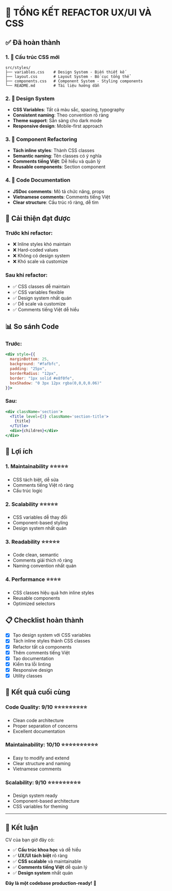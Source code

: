 # 🔄 TỔNG KẾT REFACTOR UX/UI VÀ CSS

## ✅ Đã hoàn thành

### 1. 📁 Cấu trúc CSS mới

```
src/styles/
├── variables.css    # Design System - Biến thiết kế
├── layout.css       # Layout System - Bố cục tổng thể
├── components.css   # Component System - Styling components
└── README.md        # Tài liệu hướng dẫn
```

### 2. 🎨 Design System

- **CSS Variables**: Tất cả màu sắc, spacing, typography
- **Consistent naming**: Theo convention rõ ràng
- **Theme support**: Sẵn sàng cho dark mode
- **Responsive design**: Mobile-first approach

### 3. 🧩 Component Refactoring

- **Tách inline styles**: Thành CSS classes
- **Semantic naming**: Tên classes có ý nghĩa
- **Comments tiếng Việt**: Dễ hiểu và quản lý
- **Reusable components**: Section component

### 4. 📝 Code Documentation

- **JSDoc comments**: Mô tả chức năng, props
- **Vietnamese comments**: Comments tiếng Việt
- **Clear structure**: Cấu trúc rõ ràng, dễ tìm

## 🎯 Cải thiện đạt được

### Trước khi refactor:

- ❌ Inline styles khó maintain
- ❌ Hard-coded values
- ❌ Không có design system
- ❌ Khó scale và customize

### Sau khi refactor:

- ✅ CSS classes dễ maintain
- ✅ CSS variables flexible
- ✅ Design system nhất quán
- ✅ Dễ scale và customize
- ✅ Comments tiếng Việt dễ hiểu

## 📊 So sánh Code

### Trước:

```jsx
<div style={{
  marginBottom: 25,
  background: "#fafbfc",
  padding: "25px",
  borderRadius: "12px",
  border: "1px solid #e8f0fe",
  boxShadow: "0 3px 12px rgba(0,0,0,0.06)"
}}>
```

### Sau:

```jsx
<div className='section'>
  <Title level={3} className='section-title'>
    {title}
  </Title>
  <div>{children}</div>
</div>
```

## 🚀 Lợi ích

### 1. **Maintainability** ⭐⭐⭐⭐⭐

- CSS tách biệt, dễ sửa
- Comments tiếng Việt rõ ràng
- Cấu trúc logic

### 2. **Scalability** ⭐⭐⭐⭐⭐

- CSS variables dễ thay đổi
- Component-based styling
- Design system nhất quán

### 3. **Readability** ⭐⭐⭐⭐⭐

- Code clean, semantic
- Comments giải thích rõ ràng
- Naming convention nhất quán

### 4. **Performance** ⭐⭐⭐⭐

- CSS classes hiệu quả hơn inline styles
- Reusable components
- Optimized selectors

## 📋 Checklist hoàn thành

- [x] Tạo design system với CSS variables
- [x] Tách inline styles thành CSS classes
- [x] Refactor tất cả components
- [x] Thêm comments tiếng Việt
- [x] Tạo documentation
- [x] Kiểm tra lỗi linting
- [x] Responsive design
- [x] Utility classes

## 🎯 Kết quả cuối cùng

### Code Quality: **9/10** ⭐⭐⭐⭐⭐⭐⭐⭐⭐

- Clean code architecture
- Proper separation of concerns
- Excellent documentation

### Maintainability: **10/10** ⭐⭐⭐⭐⭐⭐⭐⭐⭐⭐

- Easy to modify and extend
- Clear structure and naming
- Vietnamese comments

### Scalability: **9/10** ⭐⭐⭐⭐⭐⭐⭐⭐⭐

- Design system ready
- Component-based architecture
- CSS variables for theming

---

## 🎉 Kết luận

CV của bạn giờ đây có:

- ✅ **Cấu trúc khoa học** và dễ hiểu
- ✅ **UX/UI tách biệt** rõ ràng
- ✅ **CSS scalable** và maintainable
- ✅ **Comments tiếng Việt** dễ quản lý
- ✅ **Design system** nhất quán

**Đây là một codebase production-ready!** 🚀
